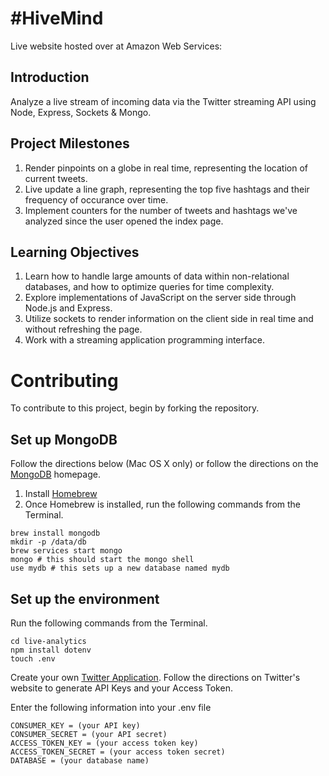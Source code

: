 # #HiveMind

Live website hosted over at Amazon Web Services:

## Introduction

Analyze a live stream of incoming data via the Twitter streaming API using Node, Express, Sockets & Mongo.

## Project Milestones

1. Render pinpoints on a globe in real time, representing the location of current tweets.
2. Live update a line graph, representing the top five hashtags and their frequency of occurance over time.
3. Implement counters for the number of tweets and hashtags we've analyzed since the user opened the index page.

## Learning Objectives

1. Learn how to handle large amounts of data within non-relational databases, and how to optimize queries for time complexity.
2. Explore implementations of JavaScript on the server side through Node.js and Express.
3. Utilize sockets to render information on the client side in real time and without refreshing the page.
4. Work with a streaming application programming interface.

# Contributing

To contribute to this project, begin by forking the repository.

## Set up MongoDB

Follow the directions below (Mac OS X only) or follow the directions on the [MongoDB](http://docs.mongodb.org/manual/tutorial/install-mongodb-on-os-x/) homepage.

1. Install [Homebrew](http://brew.sh/)
2. Once Homebrew is installed, run the following commands from the Terminal.
```
brew install mongodb
mkdir -p /data/db
brew services start mongo
mongo # this should start the mongo shell
use mydb # this sets up a new database named mydb
```
## Set up the environment

Run the following commands from the Terminal.
```
cd live-analytics
npm install dotenv
touch .env
```

Create your own [Twitter Application](https://apps.twitter.com/).  Follow the directions on Twitter's website to generate API Keys and your Access Token.

Enter the following information into your .env file
```
CONSUMER_KEY = (your API key)
CONSUMER_SECRET = (your API secret)
ACCESS_TOKEN_KEY = (your access token key)
ACCESS_TOKEN_SECRET = (your access token secret)
DATABASE = (your database name)
```
